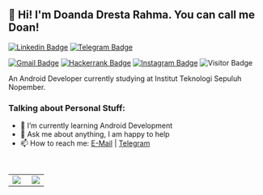 ## 👋 Hi! I'm Doanda Dresta Rahma. You can call me Doan!

[![Linkedin Badge](https://img.shields.io/badge/-LinkedIn-blue?logo=Linkedin&logoColor=white&link=https://www.linkedin.com/in/doanda-dresta/)](https://www.linkedin.com/in/doanda-dresta/) 
[![Telegram Badge](https://img.shields.io/badge/-Telegram-blue?logo=telegram&logoColor=white&link=https://t.me/doandadr)](https://t.me/doandadr)
<!-- 
[![Doanda Badge](https://img.shields.io/badge/-riyaldi.vercel.app-202020?logo=data:image/png;base64,iVBORw0KGgoAAAANSUhEUgAAAEAAAABABAMAAABYR2ztAAAAGFBMVEVHcEw0izcygzU2jzcziDcxfjQ4kDo4jjwr0gBVAAAAB3RSTlMAxlYlR3WQZfj3JAAAALZJREFUSMft1T0KhDAQBeBZxE1rt20IewDBwlYWD+AR7GwHFOb66w+KyybzkGjnVCk+Es28IUR3HatirTwAXrIVIyA9At49foBAwAgIBBwNxA/stILgMYMqDMj/ETtgrgTNSUAASJR7mEGn3CTsxYFutrGJ4thU5wAwnKwgsPREgPTZHEGJgFF/065paBBgBRitFxNIESAtD3YL9YCANt3LGVn0dP+dUX+cey9BScalq+/n6+T6Aph96pMyHUmkAAAAAElFTkSuQmCC&link=https://doanda.com)](https://doanda.vercel.app) 
-->
[![Gmail Badge](https://img.shields.io/badge/-Gmail-red?logo=Gmail&logoColor=white&link=mailto:doanda.dev@gmail.com)](mailto:doanda.dev@gmail.com) 
[![Hackerrank Badge](https://img.shields.io/badge/-Hackerrank-green?logo=Hackerrank&logoColor=white&link=https://hackerrank.com/ddoanda)](https://hackerrank.com/ddoanda)
[![Instagram Badge](https://img.shields.io/badge/-Instagram-purple?logo=instagram&logoColor=white&link=https://instagram.com/doandadresta/)](https://instagram.com/doandadresta)
![Visitor Badge](https://visitor-badge.laobi.icu/badge?page_id=doandadr.doandadr)

An Android Developer currently studying at Institut Teknologi Sepuluh Nopember.

### Talking about Personal Stuff:

- 🌱 I’m currently learning Android Development
- 💬 Ask me about anything, I am happy to help
- 📫 How to reach me: [E-Mail](mailto:ddoanda@gmail.com) | [Telegram](https://t.me/doandadr)
<!-- - 💻 More about me in [riyaldi.vercel.app](https://riyaldi.vercel.app/) -->

&nbsp;

<table>
  <tr>
    <td align="left">
      <a href="https://github.com/doandadr">
        <img align="left" src="https://github-readme-stats.vercel.app/api?username=doandadr&show_icons=true&theme=react&border_color=61dafb&hide_border=true" />
      </a>
    </td>
    <td align="right">
      <a href="https://github.com/doandadr">
        <img align="right" src="https://github-readme-stats.vercel.app/api/top-langs/?username=doandadr&title_color=61dafb&text_color=ffffff&icon_color=61dafb&bg_color=20232a&langs_count=8&layout=compact&border_color=61dafb&hide_border=true" />
      </a>
    </td>
  </tr>
</table>

